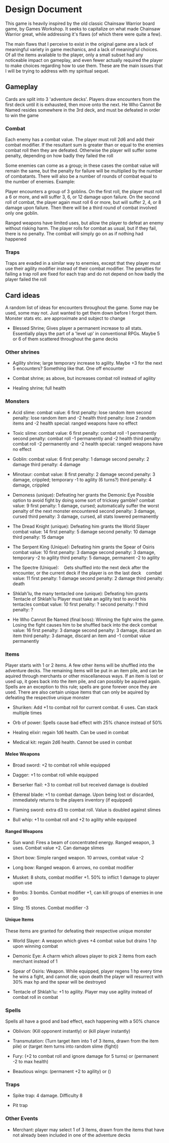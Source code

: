 # Design Document

This game is heavily inspired by the old classic Chainsaw Warrior board game, by Games Workshop. It seeks to capitalize on what made Chainsaw Warrior great, while addressing it's flaws (of which there were quite a few).

The main flaws that I perceive to exist in the original game are a lack of meaningful variety in game mechanics, and a lack of meaningful choices. Of all the items available to the player, only a small subset had any noticeable impact on gameplay, and even fewer actually required the player to make choices regarding how to use them. These are the main issues that I will be trying to address with my spiritual sequel.

## Gameplay

Cards are split into 3 'adventure decks'. Players draw encounters from the first deck until it is exhausted, then move onto the next. He Who Cannot Be Named resides somewhere in the 3rd deck, and must be defeated in order to win the game

### Combat

Each enemy has a combat value. The player must roll 2d6 and add their combat modifier. If the resultant sum is greater than or equal to the enemies combat roll then they are defeated. Otherwise the player will suffer some penalty, depending on how badly they failed the roll

Some enemies can come as a group; in these cases the combat value will remain the same, but the penalty for failure will be multiplied by the number of combatants. There will also be a number of rounds of combat equal to the number of enemies. Example:

Player encounters a group of 3 goblins. On the first roll, the player must roll a 6 or more, and will suffer 3, 6, or 12 damage upon failure. On the second roll of combat, the player again must roll 6 or more, but will suffer 2, 4, or 8 damage upon failure. Then there will be a third round of combat involved only one goblin.

Ranged weapons have limited uses, but allow the player to defeat an enemy without risking harm. The player rolls for combat as usual, but if they fail, there is no penalty. The combat will simply go on as if nothing had happened

### Traps

Traps are evaded in a similar way to enemies, except that they player must use their agility modifier instead of their combat modifier. The penalties for failing a trap roll are fixed for each trap and do not depend on how badly the player failed the roll

## Card ideas

A random list of ideas for encounters throughout the game. Some may be used, some may not. Just wanted to get them down before I forgot them. Monster stats etc. are approximate and subject to change

- Blessed Shrine; Gives player a permanent increase to all stats. Essentially plays the part of a 'level up' in conventional RPGs. Maybe 5 or 6 of them scattered throughout the game decks

### Other shrines

- Agility shrine; large temporary increase to agility. Maybe +3 for the next 5 encounters? Something like that. One off encounter

- Combat shrine; as above, but increases combat roll instead of agility

- Healing shrine; full health

### Monsters

- Acid slime:
    combat value: 6
    first penalty: lose random item
    second penalty: lose random item and -2 health
    third penalty: lose 2 random items and -2 health
    special: ranged weapons have no effect

- Toxic slime:
    combat value: 6
    first penalty: combat roll -1 permanently
    second penalty: combat roll -1 permanently and -2 health
    third penalty: combat roll -2 permanently and -2 health
    special: ranged weapons have no effect

- Goblin:
    combat value: 6
    first penalty: 1 damage
    second penalty: 2 damage
    third penalty: 4 damage

- Minotaur:
    combat value: 8
    first penalty: 2 damage
    second penalty: 3 damage, crippled; temporary -1 to agility (6 turns?)
    third penalty: 4 damage, crippled

- Demoness (unique):
    Defeating her grants the Demonic Eye
    Possible option to avoid fight by doing some sort of tricksey gamble?
    combat value: 9
    first penalty: 1 damage, cursed; automatically suffer the worst penalty of the next monster encountered
    second penalty: 3 damage, cursed
    third penalty: 3 damage, cursed, all stats lowered permanently

- The Dread Knight (unique):
    Defeating him grants the World Slayer
    combat value: 14
    first penalty: 5 damage
    second penalty: 10 damage
    third penalty: 15 damage

- The Serpent King (Unique):
    Defeating him grants the Spear of Osiris
    combat value: 10
    first penalty: 3 damage
    second penalty: 3 damage, temporary -2 to agility
    third penalty: 5 damage, permanent -2 to agility

- The Spectre (Unique):
    Gets shuffled into the next deck after the encounter, or the current deck if the player is on the last deck
    combat value: 11
    first penalty: 1 damage
    second penalty: 2 damage
    third penalty: death

- Shklah'lu, the many tentacled one (unique):
    Defeating him grants Tentacle of Shklah'lu
    Player must take an agility test to avoid his tentacles
    combat value: 10
    first penalty: ?
    second penalty: ?
    third penalty: ?

- He Who Cannot Be Named (final boss):
    Winning the fight wins the game. Losing the fight causes him to be shuffled back into the deck
    combat value: 16
    first penalty: 3 damage
    second penalty: 3 damage, discard an item
    third penalty: 3 damage, discard an item and -1 combat value permanently

### Items

Player starts with 1 or 2 items. A few other items will be shuffled into the adventure decks. The remaining items will be put in an item pile, and can be aquired through merchants or other miscellaneous ways. If an item is lost or used up, it goes back into the item pile, and can possibly be aquired again. Spells are an exception to this rule; spells are gone forever once they are used. There are also certain unique items that can only be aquired by defeating the respective unique monster

- Shuriken: Add +1 to combat roll for current combat. 6 uses. Can stack multiple times

- Orb of power: Spells cause bad effect with 25% chance instead of 50%

- Healing elixir: regain 1d6 health. Can be used in combat

- Medical kit: regain 2d6 health. Cannot be used in combat

#### Melee Weapons

- Broad sword: +2 to combat roll while equipped

- Dagger: +1 to combat roll while equipped

- Berserker flail: +3 to combat roll but received damage is doubled

- Ethereal blade: +1 to combat damage. Upon being lost or discarded, immediately returns to the players inventory (if equipped)

- Flaming sword: extra d3 to combat roll. Value is doubled against slimes

- Bull whip: +1 to combat roll and +2 to agility while equipped

#### Ranged Weapons

- Sun wand: Fires a beam of concentrated energy. Ranged weapon, 3 uses. Combat value +2. Can damage slimes

- Short bow: Simple ranged weapon. 10 arrows, combat value -2

- Long bow: Ranged weapon. 6 arrows, no combat modifier

- Musket: 8 shots, combat modifier +1. 50% to inflict 1 damage to player upon use

- Bombs: 3 bombs. Combat modifier +1, can kill groups of enemies in one go

- Sling: 15 stones. Combat modifier -3

#### Unique Items

These items are granted for defeating their respective unique monster

- World Slayer: A weapon which gives +4 combat value but drains 1 hp upon winning combat

- Demonic Eye: A charm which allows player to pick 2 items from each merchant instead of 1

- Spear of Osiris: Weapon. While equipped, player regens 1 hp every time he wins a fight, and cannot die; upon death the player will resurrect with 30% max hp and the spear will be destroyed

- Tentacle of Shklah'lu: +1 to agility. Player may use agility instead of combat roll in combat

### Spells

Spells all have a good and bad effect, each happening with a 50% chance

- Oblivion: (Kill opponent instantly) or (kill player instantly)

- Transmutation: (Turn target item into 1 of 3 items, drawn from the item pile) or (target item turns into random slime (fight))

- Fury: (+2 to combat roll and ignore damage for 5 turns) or (permanent -2 to max health)

- Beautious wings: (permanent +2 to agility) or ()

### Traps

- Spike trap: 4 damage. Difficulty 8

- Pit trap

### Other Events

- Merchant: player may select 1 of 3 items, drawn from the items that have not already been included in one of the adventure decks
